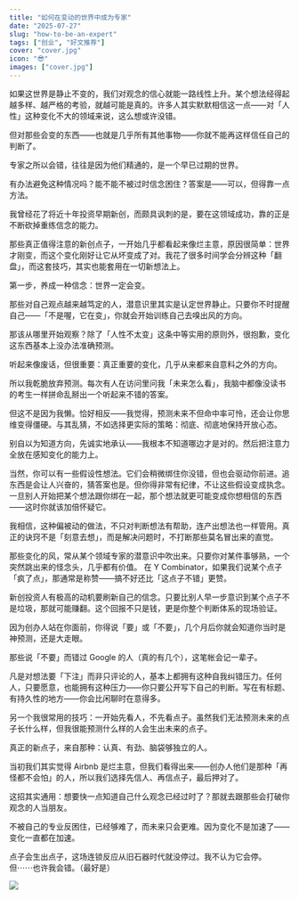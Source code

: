 ```yaml
---
title: "如何在变动的世界中成为专家"
date: "2025-07-27"
slug: "how-to-be-an-expert"
tags: ["创业", "好文推荐"]
cover: "cover.jpg"
icon: "😎"
images: ["cover.jpg"]
---
```

如果这世界是静止不变的，我们对观念的信心就能一路线性上升。某个想法经得起越多样、越严格的考验，就越可能是真的。许多人其实默默相信这一点——对「人性」这种变化不大的领域来说，这么想或许没错。



但对那些会变的东西——也就是几乎所有其他事物——你就不能再这样信任自己的判断了。



专家之所以会错，往往是因为他们精通的，是一个早已过期的世界。



有办法避免这种情况吗？能不能不被过时信念困住？答案是——可以，但得靠一点方法。



我曾经花了将近十年投资早期新创，而颇具讽刺的是，要在这领域成功，靠的正是不断砍掉重练信念的能力。



那些真正值得注意的新创点子，一开始几乎都看起来像烂主意，原因很简单：世界才刚变，而这个变化刚好让它从坏变成了对。我花了很多时间学会分辨这种「翻盘」，而这套技巧，其实也能套用在一切新想法上。



第一步，养成一种信念：世界一定会变。



那些对自己观点越来越笃定的人，潜意识里其实是认定世界静止。只要你不时提醒自己——「不是喔，它在变」，你就会开始训练自己去嗅出风的方向。



那该从哪里开始观察？除了「人性不太变」这条中等实用的原则外，很抱歉，变化这东西基本上没办法准确预测。



听起来像废话，但很重要：真正重要的变化，几乎从来都来自意料之外的方向。



所以我乾脆放弃预测。每次有人在访问里问我「未来怎么看」，我脑中都像没读书的考生一样拼命乱掰出一个听起来不错的答案。



但这不是因为我懒。恰好相反——我觉得，预测未来不但命中率可怜，还会让你思维变得僵硬。与其乱猜，不如选择更实际的策略：彻底、彻底地保持开放心态。



别自以为知道方向，先诚实地承认——我根本不知道哪边才是对的。然后把注意力全放在感知变化的能力上。



当然，你可以有一些假设性想法。它们会稍微绑住你没错，但也会驱动你前进。追东西是会让人兴奋的，猜答案也是。但你得非常有纪律，不让这些假设变成执念。
一旦别人开始把某个想法跟你绑在一起，那个想法就更可能变成你想相信的东西——这时你就该加倍怀疑它。



我相信，这种偏被动的做法，不只对判断想法有帮助，连产出想法也一样管用。真正的诀窍不是「刻意去想」，而是解决问题时，不打断那些莫名冒出来的直觉。



那些变化的风，常从某个领域专家的潜意识中吹出来。只要你对某件事够熟，一个突然跳出来的怪念头，几乎都有价值。
在 Y Combinator，如果我们说某个点子「疯了点」，那通常是称赞——搞不好还比「这点子不错」更赞。



新创投资人有极高的动机要刷新自己的信念。只要比别人早一步意识到某个点子不是垃圾，那就可能赚翻。这个回报不只是钱，更是你整个判断体系的现场验证。



因为创办人站在你面前，你得说「要」或「不要」，几个月后你就会知道你当时是神预测，还是大走眼。



那些说「不要」而错过 Google 的人（真的有几个），这笔帐会记一辈子。



凡是对想法要「下注」而非只评论的人，基本上都拥有这种自我纠错压力。任何人，只要愿意，也能拥有这种压力——你只要公开写下自己的判断。写在有标题、有持久性的地方——你会比闲聊时在意得多。



另一个我很常用的技巧：一开始先看人，不先看点子。虽然我们无法预测未来的点子长什么样，但我很能预测什么样的人会生出未来的点子。



真正的新点子，来自那种：认真、有劲、脑袋够独立的人。



当初我们其实觉得 Airbnb 是烂主意，但我们看得出来——创办人他们是那种「再怪都不会怕」的人，所以我们选择先信人、再信点子，最后押对了。



这招其实通用：想要快一点知道自己什么观念已经过时了？那就去跟那些会打破你观念的人当朋友。



不被自己的专业反困住，已经够难了，而未来只会更难。因为变化不是加速了——变化一直都在加速。



点子会生出点子，这场连锁反应从旧石器时代就没停过。我不认为它会停。
但⋯⋯也许我会错。（最好是）




![](https://prod-files-secure.s3.us-west-2.amazonaws.com/112d0858-5090-4d34-a606-b75eb8d65fd2/46476355-9cf3-4e99-9b7a-3531bc426380/1000202064.png?X-Amz-Algorithm=AWS4-HMAC-SHA256&X-Amz-Content-Sha256=UNSIGNED-PAYLOAD&X-Amz-Credential=ASIAZI2LB466Q3RGTWNJ%2F20250917%2Fus-west-2%2Fs3%2Faws4_request&X-Amz-Date=20250917T151438Z&X-Amz-Expires=3600&X-Amz-Security-Token=IQoJb3JpZ2luX2VjEC4aCXVzLXdlc3QtMiJIMEYCIQCL8UBhekGf6GDL%2BhVt6x%2FyQdMMGZG0pYaXm594KZwUfgIhAMVtnbxiAbC8bor%2FtL3kfbNLR5d%2F1s9wyXUc7Un33aGaKogECKf%2F%2F%2F%2F%2F%2F%2F%2F%2F%2FwEQABoMNjM3NDIzMTgzODA1Igw4AWk9YDnNlPcKiMUq3APPD51GWKx3YJdIkHVwHcknKEI7I1QLxD6p84GFxEtt6nPr2RwxwWELWnJasSEb2clxUSFXYcfyCln%2BuUlx2%2FO3qzdc%2B2LG8LsRRsNvSr%2BSW1GQKILXeOyJTQrmJt4pZNP2msvPShmv1hMk4D2MmgQWSdt8W%2B7XuKiJTdKuTDTCZI%2BX4Zw%2FyUx4ZWFAPFrn6ue5A5IRpQbOKYhi0ijcYHTb4gv5N3D%2BDND64vm%2F3Z3%2BiJYfiq8fBYR3oRQ%2FoAesTXMIaatlZK%2Bi6c0AKe2oeFDbllizjb0ZDQx1hB6pzspTfLZk%2FnIyEJgG2oTXAZHM8Vl0T%2FRWU5rIk%2BWwDjO0ba3Ejc%2FIdDKZZN2vE0Pjk%2FIsfiL9PGeTFcJe61lX6dVL1KRxRrwQ8YQWnvm08EniTYEkFpAD7MlcwQqWvnKVmbxntR6PJhF8G1q%2FoYdhISTE%2FNbDttjxKRkFALW5s7R315IPtojDkqC%2Bx98eOVmVu7yljpJHXNEekxWdllBBNKnVQc3MQ3lJgS4OrQdVejj4WPxz8PnqpOLSK6BAqf%2B4M5GnT%2FdMOxTsd82esBo10wXK4aVgCs8CpmVSl6AJ9pKnITb8yCY32k4Czd3KpHiXWT1sDjq2EEfrlrxph579AzCR%2BKrGBjqkAR0iU4zaFCydk%2BXkI9GL%2F8in0eNEOLs9HgbfgBNOqmLDXG5JuMIhr9oGMzu10R4kPqqJCqPMV5j7ucLWs3FNq%2BVve8yJWKK2MLIfy1QlRnLXkb5CRPIiZg26YoZeazVuz%2F2VuPE9reeuDDNy%2Bz9x1y%2BDU09emCwkNhXDgh4ZHukcnOA1NEebYtlvfUAep7PEKm8MUqvp1gMnDQmHG%2BiW47ewmWyf&X-Amz-Signature=d6643aff703ce783e8a7cd0b87a78642514be72733f26a8aa8ab544e6e289d14&X-Amz-SignedHeaders=host&x-amz-checksum-mode=ENABLED&x-id=GetObject)

